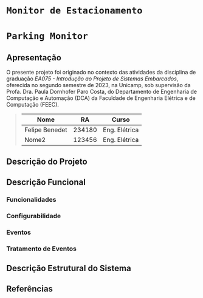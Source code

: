 # `Monitor de Estacionamento`
# `Parking Monitor`

## Apresentação

O presente projeto foi originado no contexto das atividades da disciplina de graduação *EA075 - Introdução ao Projeto de Sistemas Embarcados*, 
oferecida no segundo semestre de 2023, na Unicamp, sob supervisão da Profa. Dra. Paula Dornhofer Paro Costa, do Departamento de Engenharia de Computação e Automação (DCA) da Faculdade de Engenharia Elétrica e de Computação (FEEC).

> |Nome  | RA | Curso|
> |--|--|--|
> | Felipe Benedet  | 234180  | Eng. Elétrica|
> | Nome2  | 123456  | Eng. Elétrica|


## Descrição do Projeto


## Descrição Funcional

### Funcionalidades

### Configurabilidade

### Eventos

### Tratamento de Eventos

## Descrição Estrutural do Sistema

## Referências